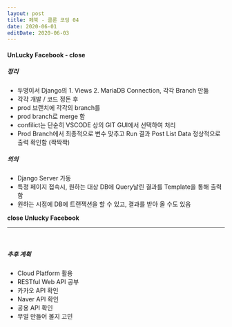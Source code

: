 ```yaml
---
layout: post
title: 페북 - 클론 코딩 04
date: 2020-06-01
editDate: 2020-06-03
---
```


#### UnLucky Facebook - close

##### 정리
- 두명이서 Django의 1. Views  2. MariaDB Connection, 각각 Branch 만듦
- 각각 개발 / 코드 정돈 후
- prod 브랜치에 각각의 branch를 
- prod branch로 merge 함
- confilict는 단순히 VSCODE 상의 GIT GUI에서 선택하여 처리
- Prod Branch에서 최종적으로 변수 맞추고 Run 결과 Post List Data 정상적으로 출력 확인함 (짝짝짝)

##### 의의
- Django Server 가동
- 특정 페이지 접속시, 원하는 대상 DB에 Query날린 결과를 Template을 통해 출력함
- 원하는 시점에 DB에 트랜잭션을 할 수 있고, 결과를 받아 올 수도 있음


**close Unlucky Facebook**

---

<br>

##### 추후 계획
- Cloud Platform 활용
- RESTful Web API 공부
- 카카오 API 확인
- Naver API 확인
- 공용 API 확인
- 무얼 만들어 볼지 고민

